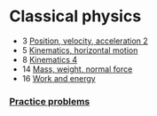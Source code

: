 # Classical physics

- 3 [Position, velocity, acceleration 2](position-velocity-accelaration-2)
- 5 [Kinematics, horizontal motion](kinematics-horizontal-motion)
- 8 [Kinematics 4](kinematics-4)
- 14 [Mass, weight, normal force](mass-weight-normal-force)
- 16 [Work and energy](work-and-energy)

### [Practice problems](practice-problems/index)